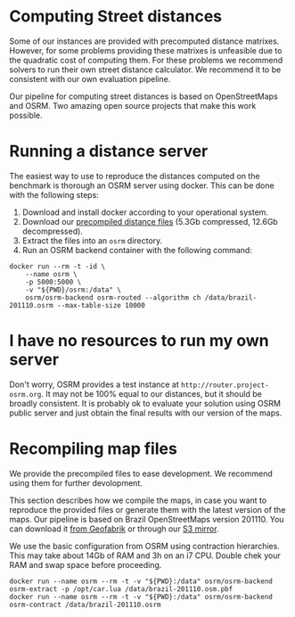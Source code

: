 Computing Street distances
======

Some of our instances are provided with precomputed distance matrixes. However, for some problems providing these matrixes is unfeasible due to the quadratic cost of computing them. For these problems we recommend solvers to run their own street distance calculator. We recommend it to be consistent with our own evaluation pipeline.

Our pipeline for computing street distances is based on OpenStreetMaps and OSRM. Two amazing open source projects that make this work possible.

# Running a distance server 

The easiest way to use to reproduce the distances computed on the benchmark is thorough an OSRM server using docker. This can be done with the following steps:

1. Download and install docker according to your operational system.
2. Download our [precompiled distance files](https://loggibud.s3.amazonaws.com/osrm/osrm.zip) (5.3Gb compressed, 12.6Gb decompressed).
3. Extract the files into an `osrm` directory.
3. Run an OSRM backend container with the following command:

```
docker run --rm -t -id \
	--name osrm \
	-p 5000:5000 \
	-v "${PWD}/osrm:/data" \
	osrm/osrm-backend osrm-routed --algorithm ch /data/brazil-201110.osrm --max-table-size 10000
```

# I have no resources to run my own server

Don't worry, OSRM provides a test instance at `http://router.project-osrm.org`. It may not be 100% equal to our distances, but it should be broadly consistent. It is probably ok to evaluate your solution using OSRM public server and just obtain the final results with our version of the maps.

# Recompiling map files

We provide the precompiled files to ease development. We recommend using them for further devolopment.

This section describes how we compile the maps, in case you want to reproduce the provided files or generate them with the latest version of the maps. Our pipeline is based on Brazil OpenStreetMaps version 201110. You can download it [from Geofabrik](http://download.geofabrik.de/south-america/brazil-201110.osm.pbf) or through our [S3 mirror](https://loggibud.s3.amazonaws.com/osrm/brazil-201110.osm.pbf).

We use the basic configuration from OSRM using contraction hierarchies. This may take about 14Gb of RAM and 3h on an i7 CPU. Double chek your RAM and swap space before proceeding.

```
docker run --name osrm --rm -t -v "${PWD}:/data" osrm/osrm-backend osrm-extract -p /opt/car.lua /data/brazil-201110.osm.pbf
docker run --name osrm --rm -t -v "${PWD}:/data" osrm/osrm-backend osrm-contract /data/brazil-201110.osrm
```
